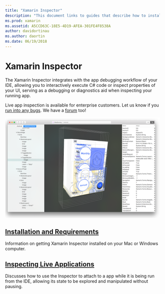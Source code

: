 ```yaml
---
title: "Xamarin Inspector"
description: "This document links to guides that describe how to install and use the Xamarin Inspector to explore and debug applications."
ms.prod: xamarin
ms.assetid: A5CCD63C-18E5-4D19-AFEA-301FE4F8538A
author: davidortinau
ms.author: daortin
ms.date: 06/19/2018
---
```


# Xamarin Inspector

The Xamarin Inspector integrates with the app debugging workflow of your IDE,
allowing you to interactively execute C# code or inspect properties of your UI,
serving as a debugging or diagnostics aid when inspecting your running app.

Live app inspection is available for enterprise customers. Let us know if
you [run into any bugs](~/tools/inspector/install.md#reporting-bugs). We have a
[forum](https://forums.xamarin.com/categories/inspector) too!

[![Live app inspection is available for enterprise customers](images/interactive-1.0.0-bike-inspect-3d-small.png)](images/interactive-1.0.0-bike-inspect-3d.png#lightbox)

## [Installation and Requirements](~/tools/inspector/install.md)

Information on getting Xamarin Inspector installed on your Mac or
Windows computer.

## [Inspecting Live Applications](~/tools/inspector/inspect.md)

Discusses how to use the Inspector to attach to a app while it is being run from
the IDE, allowing its state to be explored and manipulated without pausing.
